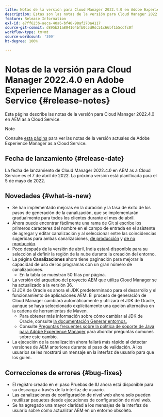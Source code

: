 ```yaml
---
title: Notas de la versión para Cloud Manager 2022.4.0 en Adobe Experience Manager as a Cloud Service
description: Estas son las notas de la versión para Cloud Manager 2022.4.0 en AEM as a Cloud Service.
feature: Release Information
exl-id: e7ff623b-aeca-40a6-bf48-98af270a4117
source-git-commit: d895b21a804164bfb0c5d9dc51c66bf1b5cdfc0f
workflow-type: tm+mt
source-wordcount: '399'
ht-degree: 100%

---
```


# Notas de la versión para Cloud Manager 2022.4.0 en Adobe Experience Manager as a Cloud Service {#release-notes}

Esta página describe las notas de la versión para Cloud Manager 2022.4.0 en AEM as a Cloud Service.

>[!NOTE]
>
>Consulte [esta página](/help/release-notes/release-notes-cloud/release-notes-current.md) para ver las notas de la versión actuales de Adobe Experience Manager as a Cloud Service.

## Fecha de lanzamiento {#release-date}

La fecha de lanzamiento de Cloud Manager 2022.4.0 en AEM as a Cloud Service es el 7 de abril de 2022. La próxima versión está planificada para el 5 de mayo de 2022.

## Novedades {#what-is-new}

* Se han implementado mejoras en la duración y la tasa de éxito de los pasos de generación de la canalización, que se implementarán gradualmente para todos los clientes durante el mes de abril.
* Ahora puede encontrar fácilmente una rama de Git si escribe los primeros caracteres del nombre en el campo de entrada en el asistente de agregar y editar canalización y al seleccionar entre las coincidencias sugeridas para ambas canalizaciones, [de producción](/help/implementing/cloud-manager/configuring-pipelines/configuring-production-pipelines.md) y [de no producción](/help/implementing/cloud-manager/configuring-pipelines/configuring-non-production-pipelines.md).
* Poco después de la versión de abril, India estará disponible para su selección al definir la región de la nube durante la creación del entorno.
* La página **Canalizaciones** ahora tiene paginación para mejorar la capacidad de uso de los programas con un gran número de canalizaciones.
   * En la tabla se muestran 50 filas por página.
* La versión del [arquetipo del proyecto AEM](https://experienceleague.adobe.com/docs/experience-manager-core-components/using/developing/archetype/overview.html?lang=es) que utiliza Cloud Manager se ha actualizado a la versión 36.
* El JDK de Oracle es ahora el JDK predeterminado para el desarrollo y el funcionamiento de aplicaciones AEM. El proceso de generación de Cloud Manager cambiará automáticamente y utilizará el JDK de Oracle, aunque se haya seleccionado explícitamente una opción alternativa en la cadena de herramientas de Maven.
   * Para obtener más información sobre cómo cambiar al JDK de Oracle, consulte [la documentación Generar entornos.](/help/implementing/cloud-manager/getting-access-to-aem-in-cloud/build-environment-details.md#using-java-support)
   * Consulte [Preguntas frecuentes sobre la política de soporte de Java para Adobe Experience Manager](https://experienceleague.adobe.com/docs/experience-manager-65/assets/Java_Policy_for_Adobe_Experience_Manager.pdf) para abordar preguntas comunes sobre este cambio.
* La ejecución de la canalización ahora fallará más rápido al detectar versiones de AEM anteriores durante el paso de validación. A los usuarios se les mostrará un mensaje en la interfaz de usuario para que los guíen.

## Correcciones de errores {#bug-fixes}

* El registro creado en el paso Pruebas de IU ahora está disponible para su descarga a través de la interfaz de usuario.
* Las canalizaciones de configuración de nivel web ahora solo pueden reutilizar paquetes desde ejecuciones de configuración de nivel web.
* Se ha agregado una mayor claridad a los mensajes de la interfaz de usuario sobre cómo actualizar AEM en un entorno obsoleto.

